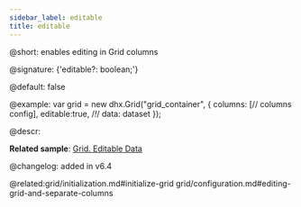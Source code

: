 ```yaml
---
sidebar_label: editable
title: editable
---          
```


@short: enables editing in Grid columns

@signature: {'editable?: boolean;'}

@default: false

@example:
var grid = new dhx.Grid("grid_container", {
	columns: [// columns config],
	editable:true, /*!*/
	data: dataset
});



@descr:
 
**Related sample**: [Grid. Editable Data](https://snippet.dhtmlx.com/w2cdossn)

@changelog: added in v6.4

@related:grid/initialization.md#initialize-grid
grid/configuration.md#editing-grid-and-separate-columns

